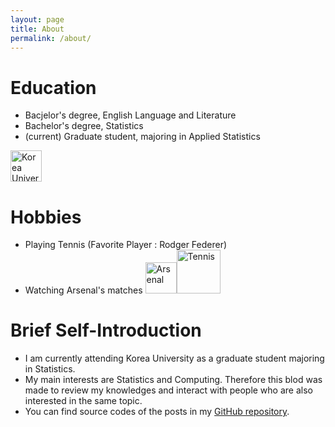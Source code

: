 ```yaml
---
layout: page
title: About
permalink: /about/
---
```

# Education
- Bacjelor's degree, English Language and Literature
- Bachelor's degree, Statistics
- (current) Graduate student, majoring in Applied Statistics
<img src="{{ site.baseurl }}/assets/ku_logo.jpg" width="50" title="Korea University" class="profile">

# Hobbies
- Playing Tennis (Favorite Player : Rodger Federer)
- Watching Arsenal's matches
<img src="{{ site.baseurl }}/assets/Arsenal_FC.png" width="50"  title="Arsenal" class="profile"><img src="{{ site.baseurl }}/assets/tennis.jpg"  width="70" title="Tennis" class="profile">

# Brief Self-Introduction
- I am currently attending Korea University as a graduate student majoring in Statistics.
- My main interests are Statistics and Computing. Therefore this blod was made to review my knowledges and interact with people who are also interested in the same topic.
- You can find source codes of the posts in my [GitHub repository](https://github.com/eugene9212).

